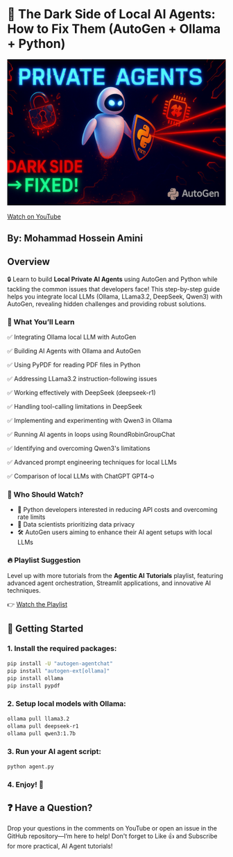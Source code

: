 # 🚀 The Dark Side of Local AI Agents: How to Fix Them (AutoGen + Ollama + Python)

![Video Thumbnail](images/thumbnail.jpg)

[Watch on YouTube](https://youtu.be/WdBXgYsEXcE)

## By: Mohammad Hossein Amini

## Overview

🔒 Learn to build **Local Private AI Agents** using AutoGen and Python while tackling the common issues that developers face! This step-by-step guide helps you integrate local LLMs (Ollama, LLama3.2, DeepSeek, Qwen3) with AutoGen, revealing hidden challenges and providing robust solutions.

### 🎯 What You’ll Learn

✅ Integrating Ollama local LLM with AutoGen

✅ Building AI Agents with Ollama and AutoGen

✅ Using PyPDF for reading PDF files in Python

✅ Addressing LLama3.2 instruction-following issues

✅ Working effectively with DeepSeek (deepseek-r1)

✅ Handling tool-calling limitations in DeepSeek

✅ Implementing and experimenting with Qwen3 in Ollama

✅ Running AI agents in loops using RoundRobinGroupChat

✅ Identifying and overcoming Qwen3's limitations

✅ Advanced prompt engineering techniques for local LLMs

✅ Comparison of local LLMs with ChatGPT GPT4-o

### 👥 Who Should Watch?

- 🐍 Python developers interested in reducing API costs and overcoming rate limits
- 🔐 Data scientists prioritizing data privacy
- 🛠️ AutoGen users aiming to enhance their AI agent setups with local LLMs

### 🔥 Playlist Suggestion

Level up with more tutorials from the **Agentic AI Tutorials** playlist, featuring advanced agent orchestration, Streamlit applications, and innovative AI techniques.

👉 [Watch the Playlist](https://www.youtube.com/watch?v=c-WAkBEla48&list=PLEe-UC96P-yaND7e6NsapElGTKfXq_cew&index=3&pp=0gcJCR0AztywvtLA)

## 📂 Getting Started

### 1. Install the required packages:

```bash
pip install -U "autogen-agentchat"
pip install "autogen-ext[ollama]"
pip install ollama
pip install pypdf
```

### 2. Setup local models with Ollama:

```bash
ollama pull llama3.2
ollama pull deepseek-r1
ollama pull qwen3:1.7b
```

### 3. Run your AI agent script:

```bash
python agent.py
```

### 4. Enjoy! 🚀

## ❓ Have a Question?

Drop your questions in the comments on YouTube or open an issue in the GitHub repository—I’m here to help! Don't forget to Like 👍 and Subscribe for more practical, AI Agent tutorials!
